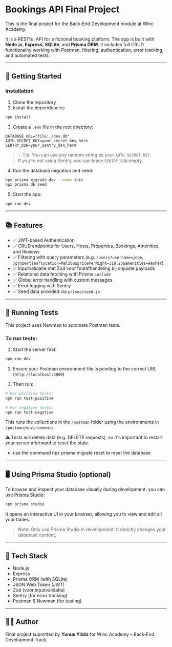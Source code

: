 # Bookings API Final Project

This is the final project for the Back-End Development module at Winc Academy.

It is a RESTful API for a fictional booking platform. The app is built with **Node.js**, **Express**, **SQLite**, and **Prisma ORM**. It includes full CRUD functionality working with Postman, filtering, authentication, error tracking, and automated tests.

---

## 🚀 Getting Started

### Installation

1. Clone the repository
2. Install the dependencies

```bash
npm install
```

3. Create a `.env` file in the root directory:

```env
DATABASE_URL="file:./dev.db"
AUTH_SECRET_KEY=your_secret_key_here
SENTRY_DSN=your_sentry_dsn_here
```

> 💡 Tip: You can use any random string as your `AUTH_SECRET_KEY`.  
> If you're not using Sentry, you can leave `SENTRY_DSN` empty.

4. Run the database migration and seed:

```bash
npx prisma migrate dev --name init
npx prisma db seed
```

5. Start the app:

```bash
npm run dev
```

---

## 📚 Features

- ✅ JWT-based Authentication
- ✅ CRUD endpoints for Users, Hosts, Properties, Bookings, Amenities, and Reviews
- ✅ Filtering with query parameters (e.g. `/users?username=jdoe`, `/properties?location=Malibu&pricePerNight=310.25&amenities=Washer`)
- ✅ Inputvalidatie met Zod voor foutafhandeling bij onjuiste payloads
- ✅ Relational data fetching with Prisma `include`
- ✅ Global error handling with custom messages
- ✅ Error logging with Sentry
- ✅ Seed data provided via `prisma/seed.js`

---

## 🧪 Running Tests

This project uses Newman to automate Postman tests.

### To run tests:

1. Start the server first:

```bash
npm run dev
```

2. Ensure your Postman environment file is pointing to the correct URL (`http://localhost:3000`)

3. Then run:

```bash
# For positive tests:
npm run test-positive

# For negative tests:
npm run test-negative
```

This runs the collections in the `/postman` folder using the environments in `/postman/environments`.

⚠️ Tests will delete data (e.g. DELETE requests), so it's important to restart your server afterward to reset the state.

- use the command npx prisma migrate reset to reset the database

---

## 🖥️ Using Prisma Studio (optional)

To browse and inspect your database visually during development, you can use [Prisma Studio](https://www.prisma.io/studio):

```bash
npx prisma studio
```

It opens an interactive UI in your browser, allowing you to view and edit all your tables.

> Note: Only use Prisma Studio in development. It directly changes your database content.

---

## 🧰 Tech Stack

- Node.js
- Express
- Prisma ORM (with SQLite)
- JSON Web Token (JWT)
- Zod (voor inputvalidatie)
- Sentry (for error tracking)
- Postman & Newman (for testing)

---

## 👨‍💻 Author

Final project submitted by **Yunus Yildiz** for Winc Academy – Back-End Development Track.
